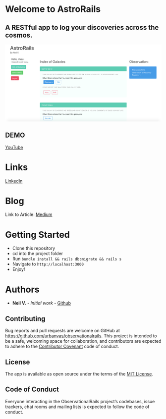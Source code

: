 # Welcome to AstroRails 
## A RESTful app to log your discoveries across the cosmos.

![Homepage](lib/assets/index.png)

## DEMO

[YouTube](https://youtu.be/Nb0FwuRtnHY)

# Links

[LinkedIn](https://www.linkedin.com/in/neilvseejoor/)

# Blog

Link to Article:
[Medium](https://medium.com/@neilvseejoor/restful-routes-in-rails-8fc2b0d66dd6)


# Getting Started
* Clone this repository
* cd into the project folder
* Run
`bundle install && rails db:migrate && rails s`
* Navigate to `http://localhost:3000`
* Enjoy!

# Authors
* **Neil V.** - *Initial work* - [Github](https://github.com/urbanvas)

## Contributing

Bug reports and pull requests are welcome on GitHub at https://github.com/urbanvas/observationalrails. This project is intended to be a safe, welcoming space for collaboration, and contributors are expected to adhere to the [Contributor Covenant](http://contributor-covenant.org) code of conduct.

## License

The app is available as open source under the terms of the [MIT License](https://opensource.org/licenses/MIT).

## Code of Conduct

Everyone interacting in the ObservationalRails project’s codebases, issue trackers, chat rooms and mailing lists is expected to follow the code of conduct.

